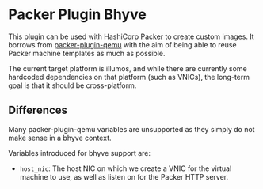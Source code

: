 # Packer Plugin Bhyve

This plugin can be used with HashiCorp [Packer](https://www.packer.io) to
create custom images.   It borrows from
[packer-plugin-qemu](https://github.com/hashicorp/packer-plugin-qemu) with the
aim of being able to reuse Packer machine templates as much as possible.

The current target platform is illumos, and while there are currently some
hardcoded dependencies on that platform (such as VNICs), the long-term goal is
that it should be cross-platform.

## Differences

Many packer-plugin-qemu variables are unsupported as they simply do not make
sense in a bhyve context.

Variables introduced for bhyve support are:

* `host_nic`: The host NIC on which we create a VNIC for the virtual machine to
  use, as well as listen on for the Packer HTTP server.
